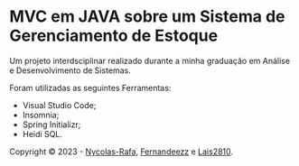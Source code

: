 # MVC em JAVA sobre um Sistema de Gerenciamento de Estoque

Um projeto interdsciplinar realizado durante a minha graduação em Análise e Desenvolvimento de Sistemas.

Foram utilizadas as seguintes Ferramentas:
  - Visual Studio Code;
  - Insomnia;
  - Spring Initializr;
  - Heidi SQL.

Copyright © 2023 - [Nycolas-Rafa](https://github.com/nycolas-rafa), [Fernandeezz](https://github.com/temp-fernandeezz) e [Lais2810](https://github.com/lais2810).
